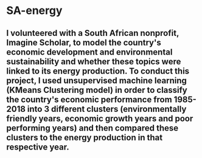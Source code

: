 # SA-energy

## I volunteered with a South African nonprofit, Imagine Scholar, to model the country's economic development and environmental sustainability and whether these topics were linked to its energy production. To conduct this project, I used unsupervised machine learning (KMeans Clustering model) in order to classify the country's economic performance from 1985-2018 into 3 different clusters (environmentally friendly years, economic growth years and poor performing years) and then compared these clusters to the energy production in that respective year. 
